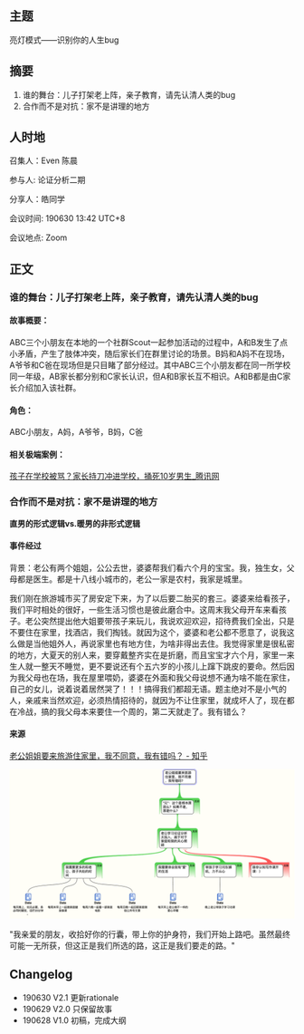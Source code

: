 ## 主题
亮灯模式——识别你的人生bug


## 摘要
1. 谁的舞台：儿子打架老上阵，亲子教育，请先认清人类的bug
2. 合作而不是对抗：家不是讲理的地方



## 人时地

召集人：Even 陈晨

参与人:  论证分析二期

分享人：皓同学

会议时间: 190630 13:42 UTC+8

会议地点: Zoom

## 正文

### 谁的舞台：儿子打架老上阵，亲子教育，请先认清人类的bug

#### 故事概要：

ABC三个小朋友在本地的一个社群Scout一起参加活动的过程中，A和B发生了点小矛盾，产生了肢体冲突，随后家长们在群里讨论的场景。B妈和A妈不在现场，A爷爷和C爸在现场但是只目睹了部分经过。其中ABC三个小朋友都在同一所学校同一年级，AB家长都分别和C家长认识，但A和B家长互不相识。A和B都是由C家长介绍加入该社群。

#### 角色：

ABC小朋友，A妈，A爷爷，B妈，C爸



#### 相关极端案例：

[孩子在学校被骂？家长持刀冲进学校，捅死10岁男生_腾讯网](https://xw.qq.com/partner/vivoscreen/20190511A03VJL/20190511A03VJL00?vivoRcdMark=1)





### 合作而不是对抗：家不是讲理的地方

**直男的形式逻辑vs.暖男的非形式逻辑**



#### 事件经过

背景：老公有两个姐姐，公公去世，婆婆帮我们看六个月的宝宝。我，独生女，父母都是医生。都是十八线小城市的，老公一家是农村，我家是城里。

我们刚在旅游城市买了房安定下来，为了以后要二胎买的套三。婆婆来给看孩子，我们平时相处的很好，一些生活习惯也是彼此磨合中。这周末我父母开车来看孩子。老公突然提出他大姐要带孩子来玩儿，我说欢迎欢迎，招待费我们全出，只是不要住在家里，找酒店，我们掏钱。就因为这个，婆婆和老公都不愿意了，说我这么做是当他姐外人，再说家里也有地方住，为啥非得出去住。我觉得家里是很私密的地方，大夏天的别人来，要穿戴整齐实在是折磨，而且宝宝才六个月，家里一来生人就一整天不睡觉，更不要说还有个五六岁的小孩儿上蹿下跳皮的要命。然后因为我父母也在场，我在屋里喂奶，婆婆在外面和我父母说想不通为啥不能在家住，自己的女儿，说着说着居然哭了！！！搞得我们都超无语。题主绝对不是小气的人，亲戚来当然欢迎，必须热情招待的，就因为不让住家里，就成坏人了，现在都在冷战，搞的我父母本来要住一个周的，第二天就走了。我有错么？



#### 来源

[老公姐姐要来旅游住家里，我不同意，我有错吗？ - 知乎](https://www.zhihu.com/question/49364191)





![image-20190629224905671](assets/image-20190629224905671.png)





"我亲爱的朋友，收拾好你的行囊，带上你的护身符，我们开始上路吧。虽然最终可能一无所获，但这正是我们所选的路，这正是我们要走的路。"





## Changelog

- 190630 V2.1 更新rationale
- 190629 V2.0 只保留故事
- 190628 V1.0 初稿，完成大纲